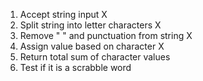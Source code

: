 1. Accept string input X
2. Split string into letter characters X
3. Remove " " and punctuation from string X
4. Assign value based on character X
5. Return total sum of character values
6. Test if it is a scrabble word
